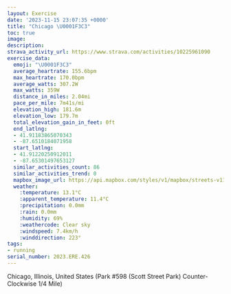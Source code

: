 ```yaml
---
layout: Exercise
date: '2023-11-15 23:07:35 +0000'
title: "Chicago \U0001F3C3"
toc: true
image:
description:
strava_activity_url: https://www.strava.com/activities/10225961090
exercise_data:
  emoji: "\U0001F3C3"
  average_heartrate: 155.6bpm
  max_heartrate: 170.0bpm
  average_watts: 307.2W
  max_watts: 359W
  distance_in_miles: 2.04mi
  pace_per_mile: 7m41s/mi
  elevation_high: 181.6m
  elevation_low: 179.7m
  total_elevation_gain_in_feet: 0ft
  end_latlng:
  - 41.91183865070343
  - -87.6510184071958
  start_latlng:
  - 41.91220250912011
  - -87.65301497653127
  similar_activities_count: 86
  similar_activities_trend: 0
  mapbox_image_url: https://api.mapbox.com/styles/v1/mapbox/streets-v11/static/path-5+787af2-1.0(g%7Bx~Ftk~uO%40yAFWlCkEEgBK_YG%7DE%3Fy%40ZEVMJAh%40%3Ft%40EN%40FLBl%40AfE%40VHRNNPHL%40h%40Gl%40APIFIHSBg%40EqCCWKWSQQES%3Fa%40Bm%40HOLIRE%5CFzDJTHHPHH%3FVE%5E%40%5EGXMLSDQ%40%5BCqBGw%40KWQMUEa%40%3Fk%40F%5BJIHKTC%5EBnCB%5CDLLRPJTDtAMRMFGJY%40YIkDKWGIQMICg%40%40q%40FQDQTGXApBFtAHRJJNHH%3FzAGXOLOBQ%40UEeCEm%40IUOOMESAkBASCOKIAOBuABGDCJ%3F%5EF%7C%40HdFEpAArAFtKc%40d%40DtG),pin-s-s+e5b22e(-87.65131,41.91172),pin-s-f+89ae00(-87.64972000000009,41.91097)/auto/800x800?access_token=pk.eyJ1Ijoiam9zaGJlY2ttYW4iLCJhIjoiY205eWR2aDd1MWZ6djJrbXc4a3M0bWZleiJ9.XiG9OWkNcZk2QzjJbxLB4A
  weather:
    :temperature: 13.1°C
    :apparent_temperature: 11.4°C
    :precipitation: 0.0mm
    :rain: 0.0mm
    :humidity: 69%
    :weathercode: Clear sky
    :windspeed: 7.4km/h
    :winddirection: 223°
tags:
- running
serial_number: 2023.ERE.426
---
```

Chicago, Illinois, United States (Park #598 (Scott Street Park) Counter-Clockwise 1/4 Mile)

